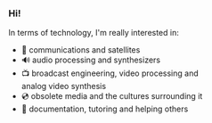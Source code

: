 ### Hi!
In terms of technology, I'm really interested in:
- 📡 communications and satellites
- 🔊 audio processing and synthesizers
- 📺 broadcast engineering, video processing and   
  analog video synthesis
- 💿 obsolete media and the cultures surrounding it
- 📏 documentation, tutoring and helping others
